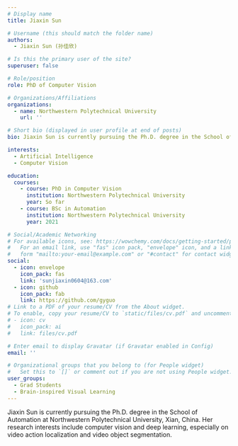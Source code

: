 ```yaml
---
# Display name
title: Jiaxin Sun

# Username (this should match the folder name)
authors:
  - Jiaxin Sun (孙佳欣)

# Is this the primary user of the site?
superuser: false

# Role/position
role: PhD of Computer Vision

# Organizations/Affiliations
organizations:
  - name: Northwestern Polytechnical University
    url: ''

# Short bio (displayed in user profile at end of posts)
bio: Jiaxin Sun is currently pursuing the Ph.D. degree in the School of Automation at Northwestern Polytechnical University, Xian, China.

interests:
  - Artificial Intelligence
  - Computer Vision

education:
  courses:
    - course: PhD in Computer Vision
      institution: Northwestern Polytechnical University
      year: So far
    - course: BSc in Automation
      institution: Northwestern Polytechnical University
      year: 2021

# Social/Academic Networking
# For available icons, see: https://wowchemy.com/docs/getting-started/page-builder/#icons
#   For an email link, use "fas" icon pack, "envelope" icon, and a link in the
#   form "mailto:your-email@example.com" or "#contact" for contact widget.
social:
  - icon: envelope
    icon_pack: fas
    link: 'sunjiaxin0604@163.com'
  - icon: github
    icon_pack: fab
    link: https://github.com/gyguo
# Link to a PDF of your resume/CV from the About widget.
# To enable, copy your resume/CV to `static/files/cv.pdf` and uncomment the lines below.
# - icon: cv
#   icon_pack: ai
#   link: files/cv.pdf

# Enter email to display Gravatar (if Gravatar enabled in Config)
email: ''

# Organizational groups that you belong to (for People widget)
#   Set this to `[]` or comment out if you are not using People widget.
user_groups:
  - Grad Students
  - Brain-inspired Visual Learning
---
```


Jiaxin Sun is currently pursuing the Ph.D. degree in the School of Automation at Northwestern Polytechnical University, Xian, China. Her research interests include computer vision and deep learning, especially on video action localization and video object segmentation.